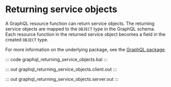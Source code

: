 # Returning service objects

A GraphQL resource function can return service objects. The returning
service objects are mapped to the `OBJECT` type in the GraphQL schema. Each
resource function in the returned service object becomes a field in the
created `OBJECT` type.

For more information on the underlying package, see the
[GraphQL package](https://docs.central.ballerina.io/ballerina/graphql/latest/).

::: code graphql_returning_service_objects.bal :::

::: out graphql_returning_service_objects.client.out :::

::: out graphql_returning_service_objects.server.out :::